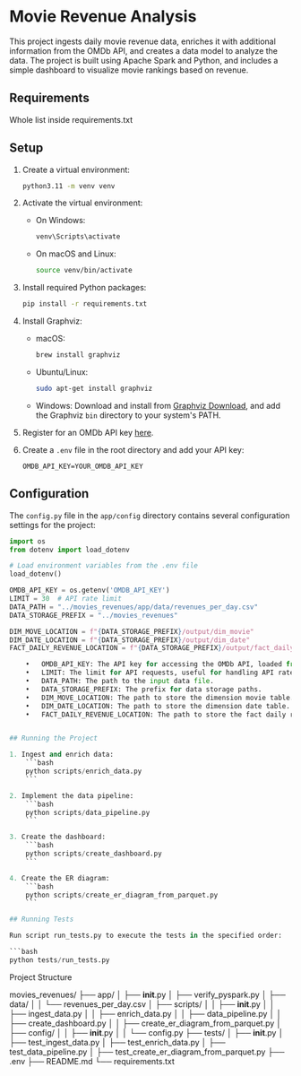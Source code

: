 # Movie Revenue Analysis

This project ingests daily movie revenue data, enriches it with additional information from the OMDb API, and creates a data model to analyze the data. The project is built using Apache Spark and Python, and includes a simple dashboard to visualize movie rankings based on revenue.

## Requirements

Whole list inside requirements.txt

## Setup

1. Create a virtual environment:
    ```bash
    python3.11 -m venv venv
    ```

2. Activate the virtual environment:
    - On Windows:
        ```bash
        venv\Scripts\activate
        ```
    - On macOS and Linux:
        ```bash
        source venv/bin/activate
        ```

3. Install required Python packages:
    ```bash
    pip install -r requirements.txt
    ```

4. Install Graphviz:
    - macOS:
        ```bash
        brew install graphviz
        ```
    - Ubuntu/Linux:
        ```bash
        sudo apt-get install graphviz
        ```
    - Windows:
        Download and install from [Graphviz Download](https://graphviz.gitlab.io/download/), and add the Graphviz `bin` directory to your system's PATH.

5. Register for an OMDb API key [here](https://www.omdbapi.com/apikey.aspx).

6. Create a `.env` file in the root directory and add your API key:
    ```env
    OMDB_API_KEY=YOUR_OMDB_API_KEY
    ```
## Configuration

The `config.py` file in the `app/config` directory contains several configuration settings for the project:

```python
import os
from dotenv import load_dotenv

# Load environment variables from the .env file
load_dotenv()

OMDB_API_KEY = os.getenv('OMDB_API_KEY')
LIMIT = 30  # API rate limit
DATA_PATH = "../movies_revenues/app/data/revenues_per_day.csv"
DATA_STORAGE_PREFIX = "../movies_revenues"

DIM_MOVE_LOCATION = f"{DATA_STORAGE_PREFIX}/output/dim_movie"
DIM_DATE_LOCATION = f"{DATA_STORAGE_PREFIX}/output/dim_date"
FACT_DAILY_REVENUE_LOCATION = f"{DATA_STORAGE_PREFIX}/output/fact_daily_revenue"

	•	OMDB_API_KEY: The API key for accessing the OMDb API, loaded from the .env file.
	•	LIMIT: The limit for API requests, useful for handling API rate limits.
	•	DATA_PATH: The path to the input data file.
	•	DATA_STORAGE_PREFIX: The prefix for data storage paths.
	•	DIM_MOVE_LOCATION: The path to store the dimension movie table.
	•	DIM_DATE_LOCATION: The path to store the dimension date table.
	•	FACT_DAILY_REVENUE_LOCATION: The path to store the fact daily revenue table.


## Running the Project

1. Ingest and enrich data:
    ```bash
    python scripts/enrich_data.py
    ```

2. Implement the data pipeline:
    ```bash
    python scripts/data_pipeline.py
    ```

3. Create the dashboard:
    ```bash
    python scripts/create_dashboard.py
    ```

4. Create the ER diagram:
    ```bash
    python scripts/create_er_diagram_from_parquet.py
    ```

## Running Tests

Run script run_tests.py to execute the tests in the specified order:

```bash
python tests/run_tests.py
```

Project Structure

movies_revenues/
├── app/
│   ├── __init__.py
│   ├── verify_pyspark.py
│   ├── data/
│   │   └── revenues_per_day.csv
│   ├── scripts/
│   │   ├── __init__.py
│   │   ├── ingest_data.py
│   │   ├── enrich_data.py
│   │   ├── data_pipeline.py
│   │   ├── create_dashboard.py
│   │   ├── create_er_diagram_from_parquet.py
│   ├── config/
│   │   ├── __init__.py
│   │   └── config.py
├── tests/
│   ├── __init__.py
│   ├── test_ingest_data.py
│   ├── test_enrich_data.py
│   ├── test_data_pipeline.py
│   ├── test_create_er_diagram_from_parquet.py
├── .env
├── README.md
└── requirements.txt